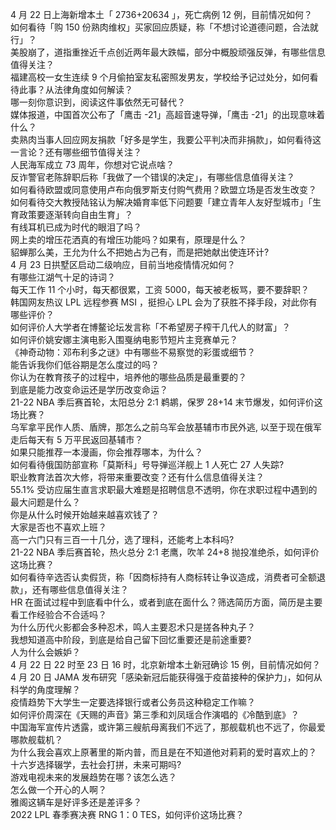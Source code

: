 4 月 22 日上海新增本土「 2736+20634 」，死亡病例 12 例，目前情况如何？  
如何看待「购 150 份熟肉维权」买家回应质疑，称「不想讨论道德问题，合法就行」？  
美股崩了，道指重挫近千点创近两年最大跌幅，部分中概股顽强反弹，有哪些信息值得关注？  
福建高校一女生连续 9 个月偷拍室友私密照发男友，学校给予记过处分，如何看待此事？从法律角度如何解读？  
哪一刻你意识到，阅读这件事依然无可替代？  
媒体报道，中国首次公布了「鹰击 -21」高超音速导弹，「鹰击 -21」的出现意味着什么？  
卖熟肉当事人回应网友捐款「好多是学生，我要公平判决而非捐款」，如何看待这一言论？还有哪些细节值得关注？  
人民海军成立 73 周年，你想对它说点啥？  
反诈警官老陈辞职后称「我做了一个错误的决定」，有哪些信息值得关注？  
如何看待欧盟或同意使用卢布向俄罗斯支付购气费用？欧盟立场是否发生改变？  
如何看待交大教授陆铭认为解决婚育率低下问题要「建立青年人友好型城市」「生育政策要逐渐转向自由生育」？  
有线耳机已成为时代的眼泪了吗？  
网上卖的增压花洒真的有增压功能吗？如果有，原理是什么？  
貂蝉那么美，王允为什么不把她占为己有，而是把她献出使连环计?  
4 月 23 日拱墅区启动二级响应，目前当地疫情情况如何？  
有哪些江湖气十足的诗词？  
每天工作 11 个小时，每天都很累，工资 5000，每天被老板骂，要不要辞职？  
韩国网友热议 LPL 远程参赛 MSI ，挺担心 LPL 会为了获胜不择手段，对此你有哪些评价？  
如何评价人大学者在博鳌论坛发言称「不希望房子榨干几代人的财富」？  
如何评价姚安娜主演电影入围戛纳电影节短片主竞赛单元？  
《神奇动物：邓布利多之谜》中有哪些不易察觉的彩蛋或细节？  
能告诉我你们低谷期是怎么度过的吗？  
你认为在教育孩子的过程中，培养他的哪些品质是最重要的？  
到底是能力改变命运还是学历改变命运？  
21-22 NBA 季后赛首轮，太阳总分 2:1 鹈鹕，保罗 28+14 末节爆发，如何评价这场比赛？  
乌军拿平民作人质、盾牌，那怎么之前乌军会放基辅市市民外逃, 以至于现在俄军走后每天有 5 万平民返回基辅市？  
如果只能推荐一本漫画，你会推荐哪本，为什么？  
如何看待俄国防部宣称「莫斯科」号导弹巡洋舰上 1 人死亡 27 人失踪?  
职业教育法首次大修，将带来重要改变？还有什么信息值得关注？  
55.1% 受访应届生直言求职最大难题是招聘信息不透明，你在求职过程中遇到的最大问题是什么？  
你是从什么时候开始越来越喜欢钱了？  
大家是否也不喜欢上班？  
高一六门只有三百一十几分，选了理科，还能考上本科吗?  
21-22 NBA 季后赛首轮，热火总分 2:1 老鹰，吹羊 24+8 抛投准绝杀，如何评价这场比赛？  
如何看待辛选否认卖假货，称「因商标持有人商标转让争议造成，消费者可全额退款」，还有哪些信息值得关注？  
HR 在面试过程中到底看中什么，或者到底在面什么？筛选简历方面，简历是主要看工作经验合不合适吗？  
为什么历代火影都会多种忍术，鸣人主要忍术只是搓各种丸子？  
我想知道高中阶段，到底是给自己留下回忆重要还是前途重要?  
人为什么会嫉妒？  
4 月 22 日 22 时至 23 日 16 时，北京新增本土新冠确诊 15 例，目前情况如何？  
4 月 20 日 JAMA 发布研究「感染新冠后能获得强于疫苗接种的保护力」，如何从科学的角度理解？  
疫情趋势下大学生一定要选择银行或者公务员这种稳定工作嘛？  
如何评价周深在《天赐的声音》第三季和刘凤瑶合作演唱的《冷酷到底》？  
中国海军宣传片透露，或许第三艘航母离我们不远了，那舰载机也不远了，你最爱哪款舰载机？  
为什么我会喜欢上原著里的斯内普，而且是在不知道他对莉莉的爱时喜欢上的？  
十六岁选择辍学，去社会打拼，未来可期吗?  
游戏电视未来的发展趋势在哪？该怎么选？  
怎么做一个开心的人啊？  
雅阁这辆车是好评多还是差评多？  
2022 LPL 春季赛决赛 RNG 1：0 TES，如何评价这场比赛？  
